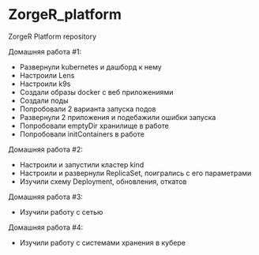 # ZorgeR_platform
ZorgeR Platform repository

Домашняя работа #1:
- Развернули kubernetes и дашборд к нему
- Настроили Lens
- Настроили k9s
- Создали образы docker с веб приложениями
- Создали поды
- Попробовали 2 варианта запуска подов
- Развернули 2 приложения и подебажили ошибки запуска
- Попробовали emptyDir хранилище в работе
- Попробовали initContainers в работе

Домашняя работа #2:
- Настроили и запустили кластер kind
- Настроили и развернули ReplicaSet, поигрались с его параметрами
- Изучили схему Deployment, обновления, откатов

Домашняя работа #3:
- Изучили работу с сетью

Домашняя работа #4:
- Изучили работу с системами хранения в кубере

